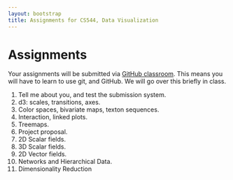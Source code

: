```yaml
---
layout: bootstrap
title: Assignments for CS544, Data Visualization
---
```


# Assignments

Your assignments will be submitted via
[GitHub classroom](https://classroom.github.com/classrooms/12379839-2017-fall-csc544). This
means you will have to learn to use git, and GitHub. We will go over
this briefly in class.

1.  Tell me about you, and test the submission system.
2.  d3: scales, transitions, axes.
3.  Color spaces, bivariate maps, texton sequences.
4.  Interaction, linked plots.
5.  Treemaps.
6.  Project proposal.
7.  2D Scalar fields.
8.  3D Scalar fields.
9.  2D Vector fields.
10. Networks and Hierarchical Data.
11. Dimensionality Reduction

